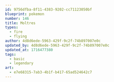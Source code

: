 ```yaml
---
id: 9756dfba-8f11-4383-9202-cc71123050bf
blueprint: pokemon
number: 146
title: Moltres
types:
  - fire
  - flying
author: 4d8d6ede-5963-429f-9c2f-74b897007e0c
updated_by: 4d8d6ede-5963-429f-9c2f-74b897007e0c
updated_at: 1716477380
tags:
  - basic
  - legendary
art:
  - e7e68315-7ab3-4b1f-b417-65ad524642c7
---
```

